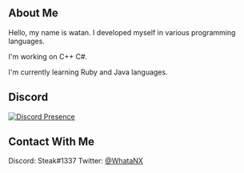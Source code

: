 ## About Me

Hello, my name is watan. I developed myself in various programming languages.

I'm working on C++ C#.

I'm currently learning Ruby and Java languages.

## Discord

[![Discord Presence](https://lanyard.cnrad.dev/api/900815138960072724)](https://discord.com/users/900815138960072724)

## Contact With Me

Discord: Steak#1337
Twitter: [@WhataNX](https://twitter.com/_watanbtw)
